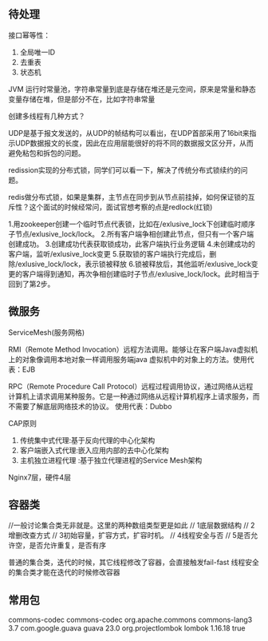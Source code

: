 ## 待处理

接口幂等性：
1. 全局唯一ID
2. 去重表
3. 状态机

JVM 运行时常量池，字符串常量到底是存储在堆还是元空间，原来是常量和静态变量存储在堆，但是部分不在，比如字符串常量

创建多线程有几种方式？

UDP是基于报文发送的，从UDP的帧结构可以看出，在UDP首部采用了16bit来指示UDP数据报文的长度，因此在应用层能很好的将不同的数据报文区分开，从而避免粘包和拆包的问题。

redission实现的分布式锁，同学们可以看一下，解决了传统分布式锁续约的问题。

redis做分布式锁，如果是集群，主节点在同步到从节点前挂掉，如何保证锁的互斥性？这个面试的时候经常问，面试官想考察的点是redlock(红锁)

1.用zookeeper创建一个临时节点代表锁，比如在/exlusive_lock下创建临时顺序子节点/exlusive_lock/lock。
2.所有客户端争相创建此节点，但只有一个客户端创建成功。
3.创建成功代表获取锁成功，此客户端执行业务逻辑
4.未创建成功的客户端，监听/exlusive_lock变更
5.获取锁的客户端执行完成后，删除/exlusive_lock/lock，表示锁被释放
6.锁被释放后，其他监听/exlusive_lock变更的客户端得到通知，再次争相创建临时子节点/exlusive_lock/lock。此时相当于回到了第2步。

## 微服务

ServiceMesh(服务网格)

RMI（Remote Method Invocation）远程方法调用。能够让在客户端Java虚拟机上的对象像调用本地对象一样调用服务端java 虚拟机中的对象上的方法。使用代表：EJB

RPC（Remote Procedure Call Protocol）远程过程调用协议，通过网络从远程计算机上请求调用某种服务。它是一种通过网络从远程计算机程序上请求服务，而不需要了解底层网络技术的协议。 使用代表：Dubbo

CAP原则

1. 传统集中式代理:基于反向代理的中心化架构
2. 客户端嵌入式代理:嵌入应用内部的去中心化架构
3. 主机独立进程代理 :基于独立代理进程的Service Mesh架构

Nginx7层，硬件4层

## 容器类

//一般讨论集合类无非就是。这里的两种数组类型更是如此
// 1底层数据结构
// 2增删改查方式
// 3初始容量，扩容方式，扩容时机。
// 4线程安全与否
// 5是否允许空，是否允许重复，是否有序 

普通的集合类，迭代的时候，其它线程修改了容器，会直接触发fail-fast
线程安全的集合类才能在迭代的时候修改容器


## 常用包

<dependency>
    <groupId>commons-codec</groupId>
    <artifactId>commons-codec</artifactId>
</dependency>
<dependency>
    <groupId>org.apache.commons</groupId>
    <artifactId>commons-lang3</artifactId>
    <version>3.7</version>
</dependency>
<dependency>
    <groupId>com.google.guava</groupId>
    <artifactId>guava</artifactId>
    <version>23.0</version>
</dependency>
<dependency>
    <groupId>org.projectlombok</groupId>
    <artifactId>lombok</artifactId>
    <version>1.16.18</version>
    <optional>true</optional>
</dependency>



